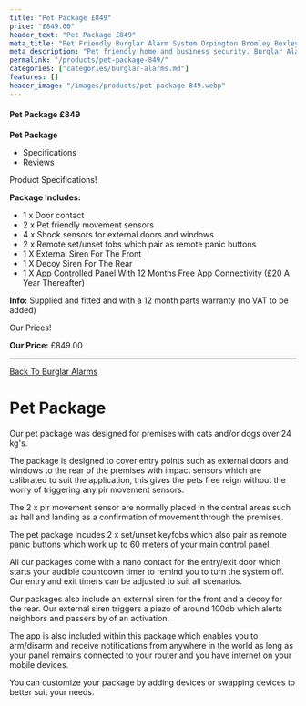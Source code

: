 ```yaml
---
title: "Pet Package £849"
price: "£849.00"
header_text: "Pet Package £849"
meta_title: "Pet Friendly Burglar Alarm System Orpington Bromley Bexley"
meta_description: "Pet friendly home and business security. Burglar Alarm Servicing, Burglar Alarm Installation, Alarm Battery and CCTV packages. Call 020 8302 4065"
permalink: "/products/pet-package-849/"
categories: ["categories/burglar-alarms.md"]
features: []
header_image: "/images/products/pet-package-849.webp"
---
```


#### Pet Package £849

**Pet Package**

-   Specifications
-   Reviews

Product Specifications!


**Package Includes:**

- 1 x Door contact
- 2 x Pet friendly movement sensors
- 4 x Shock sensors for external doors and windows
- 2 x Remote set/unset fobs which pair as remote panic buttons
- 1 X External Siren For The Front
- 1 X Decoy Siren For The Rear
- 1 X App Controlled Panel With 12 Months Free App Connectivity (£20 A Year Thereafter)

**Info:** Supplied and fitted and with a 12 month parts warranty (no VAT to be added)


Our Prices!


**Our Price:** £849.00


------------------------------------------------------------------------

[ Back To Burglar Alarms](/categories/burglar-alarms/)

# Pet Package

Our pet package was designed for premises with cats and/or dogs over 24 kg\'s.

The package is designed to cover entry points such as external doors and windows to the rear of the premises with impact sensors which are calibrated to suit the application, this gives the pets free reign without the worry of triggering any pir movement sensors.

The 2 x pir movement sensor are normally placed in the central areas such as hall and landing as a confirmation of movement through the premises.

The pet package incudes 2 x set/unset keyfobs which also pair as remote panic buttons which work up to 60 meters of your main control panel.

All our packages come with a nano contact for the entry/exit door which starts your audible countdown timer to remind you to turn the system off. Our entry and exit timers can be adjusted to suit all scenarios.

Our packages also include an external siren for the front and a decoy for the rear. Our external siren triggers a piezo of around 100db which alerts neighbors and passers by of an activation.

The app is also included within this package which enables you to arm/disarm and receive notifications from anywhere in the world as long as your panel remains connected to your router and you have internet on your mobile devices.

You can customize your package by adding devices or swapping devices to better suit your needs.